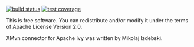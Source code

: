 [![build status](https://img.shields.io/github/actions/workflow/status/fedora-java/xmvn-connector-ivy/maven.yml?branch=master)](https://github.com/fedora-java/xmvn-connector-ivy/actions/workflows/maven.yml?query=branch%3Amaster) [![test coverage](https://img.shields.io/codecov/c/github/fedora-java/xmvn-connector-ivy/master.svg)](https://codecov.io/gh/fedora-java/xmvn-connector-ivy)


This is free software. You can redistribute and/or modify it under the
terms of Apache License Version 2.0.

XMvn connector for Apache Ivy was written by Mikolaj Izdebski.
